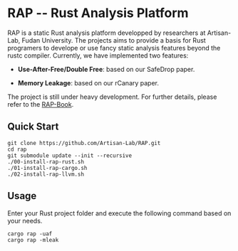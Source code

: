 # RAP -- Rust Analysis Platform
RAP is a static Rust analysis platform developped by researchers at Artisan-Lab, Fudan University. The projects aims to provide a basis for Rust programers to develope or use fancy static analysis features beyond the rustc compiler. Currently, we have implemented two features:

- **Use-After-Free/Double Free**: based on our SafeDrop paper.

- **Memory Leakage**: based on our rCanary paper. 

The project is still under heavy development. 
For further details, please refer to the [RAP-Book](https://artisan-lab.github.io/RAP-Book).

## Quick Start

```shell
git clone https://github.com/Artisan-Lab/RAP.git
cd rap
git submodule update --init --recursive
./00-install-rap-rust.sh
./01-install-rap-cargo.sh
./02-install-rap-llvm.sh
```

## Usage

Enter your Rust project folder and execute the following command based on your needs.

```
cargo rap -uaf
cargo rap -mleak
```
